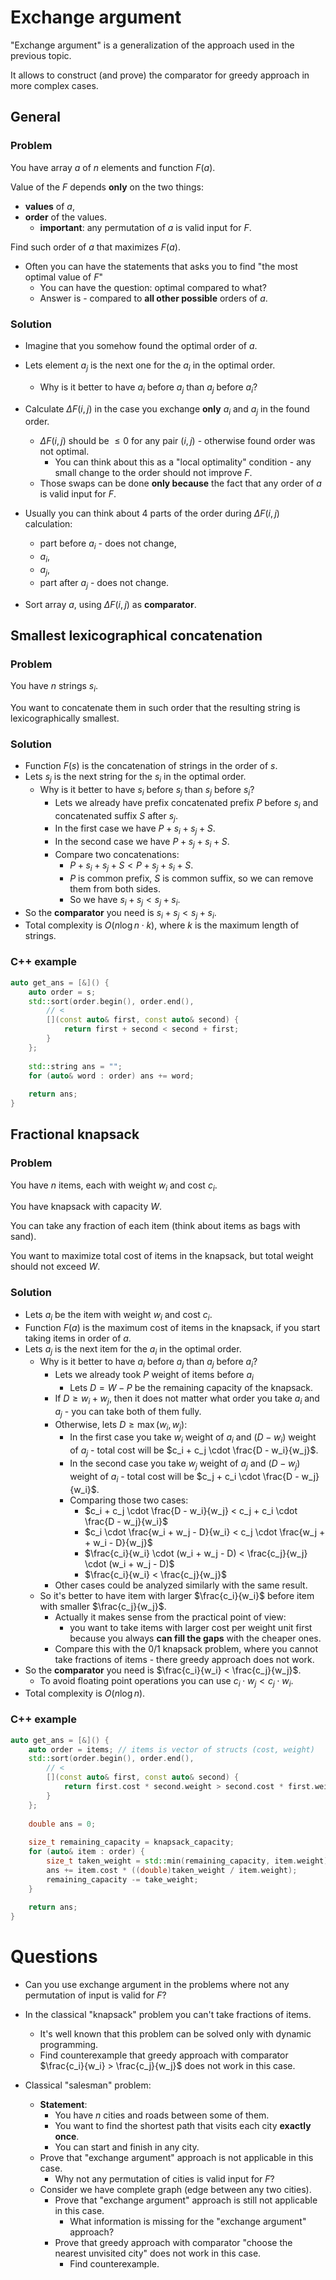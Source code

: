# Exchange argument

"Exchange argument" is a generalization of the approach used in the previous topic.

It allows to construct (and prove) the comparator for greedy approach in more complex cases.

## General

### Problem

You have array $a$ of $n$ elements and function $F(a)$. 

Value of the $F$ depends **only** on the two things:

- **values** of $a$, 
- **order** of the values.
  - **important**: any permutation of $a$ is valid input for $F$.

Find such order of $a$ that maximizes $F(a)$.

- Often you can have the statements that asks you to find "the most optimal value of $F$"
  - You can have the question: optimal compared to what?
  - Answer is - compared to **all other possible** orders of $a$.

### Solution

- Imagine that you somehow found the optimal order of $a$.

- Lets element $a_j$ is the next one for the $a_i$ in the optimal order.
  - Why is it better to have $a_i$ before $a_j$ than $a_j$ before $a_i$?
  
- Calculate $\Delta{F}(i, j)$ in the case you exchange **only** $a_i$ and $a_j$ in the found order.
  - $\Delta{F}(i, j)$ should be $\le 0$ for any pair $(i, j)$ - otherwise found order was not optimal.
    - You can think about this as a "local optimality" condition - any small change to the order should not improve $F$.
  - Those swaps can be done **only because** the fact that any order of $a$ is valid input for $F$.

- Usually you can think about 4 parts of the order during $\Delta{F}(i, j)$ calculation:
  - part before $a_i$ - does not change,
  - $a_i$,
  - $a_j$,
  - part after $a_j$ - does not change.

- Sort array $a$, using $\Delta{F}(i, j)$ as **comparator**.

## Smallest lexicographical concatenation

### Problem

You have $n$ strings $s_i$.

You want to concatenate them in such order that the resulting string is lexicographically smallest.

### Solution

- Function $F(s)$ is the concatenation of strings in the order of $s$.
- Lets $s_j$ is the next string for the $s_i$ in the optimal order.
  - Why is it better to have $s_i$ before $s_j$ than $s_j$ before $s_i$?
    - Lets we already have prefix concatenated prefix $P$ before $s_i$ and concatenated suffix $S$ after $s_j$.
    - In the first case we have $P + s_i + s_j + S$.
    - In the second case we have $P + s_j + s_i + S$.
    - Compare two concatenations: 
      - $P + s_i + s_j + S < P + s_j + s_i + S$.
      - $P$ is common prefix, $S$ is common suffix, so we can remove them from both sides.
      - So we have $s_i + s_j < s_j + s_i$.
- So the **comparator** you need is $s_i + s_j < s_j + s_i$.
- Total complexity is $O(n \log n \cdot k)$, where $k$ is the maximum length of strings.

### C++ example

```cpp
auto get_ans = [&]() {
    auto order = s;
    std::sort(order.begin(), order.end(),
        // < 
        [](const auto& first, const auto& second) {
            return first + second < second + first;
        }
    };
    
    std::string ans = "";
    for (auto& word : order) ans += word;
    
    return ans;
}
```

## Fractional knapsack

### Problem

You have $n$ items, each with weight $w_i$ and cost $c_i$.

You have knapsack with capacity $W$.

You can take any fraction of each item (think about items as bags with sand).

You want to maximize total cost of items in the knapsack, but total weight should not exceed $W$.

### Solution

- Lets $a_i$ be the item with weight $w_i$ and cost $c_i$.
- Function $F(a)$ is the maximum cost of items in the knapsack, if you start taking items in order of $a$.
- Lets $a_j$ is the next item for the $a_i$ in the optimal order.
  - Why is it better to have $a_i$ before $a_j$ than $a_j$ before $a_i$?
    - Lets we already took $P$ weight of items before $a_i$
      - Lets $D = W - P$ be the remaining capacity of the knapsack.
    - If $D \ge w_i + w_j$, then it does not matter what order you take $a_i$ and $a_j$ - you can take both of them fully.
    - Otherwise, lets $D \ge \max(w_i, w_j)$:
      - In the first case you take $w_i$ weight of $a_i$ and $(D - w_i)$ weight of $a_j$ - total cost will be $c_i + c_j \cdot \frac{D - w_i}{w_j}$.
      - In the second case you take $w_j$ weight of $a_j$ and $(D - w_j)$ weight of $a_i$ - total cost will be $c_j + c_i \cdot \frac{D - w_j}{w_i}$.
      - Comparing those two cases:
        - $c_i + c_j \cdot \frac{D - w_i}{w_j} < c_j + c_i \cdot \frac{D - w_j}{w_i}$
        - $c_i \cdot \frac{w_i + w_j - D}{w_i} < c_j \cdot \frac{w_j + + w_i - D}{w_j}$
        - $\frac{c_i}{w_i} \cdot (w_i + w_j - D) < \frac{c_j}{w_j} \cdot (w_i + w_j - D)$
        - $\frac{c_i}{w_i} < \frac{c_j}{w_j}$
    - Other cases could be analyzed similarly with the same result.
  - So it's better to have item with larger $\frac{c_i}{w_i}$ before item with smaller $\frac{c_j}{w_j}$.
    - Actually it makes sense from the practical point of view:
      - you want to take items with larger cost per weight unit first because you always **can fill the gaps** with the cheaper ones.
    - Compare this with the 0/1 knapsack problem, where you cannot take fractions of items - there greedy approach does not work.
- So the **comparator** you need is $\frac{c_i}{w_i} < \frac{c_j}{w_j}$.
  - To avoid floating point operations you can use $c_i \cdot w_j < c_j \cdot w_i$.
- Total complexity is $O(n \log n)$.

### C++ example

```cpp
auto get_ans = [&]() {
    auto order = items; // items is vector of structs (cost, weight)
    std::sort(order.begin(), order.end(),
        // < 
        [](const auto& first, const auto& second) {
            return first.cost * second.weight > second.cost * first.weight;
        }
    };
	
    double ans = 0;
    
    size_t remaining_capacity = knapsack_capacity;
    for (auto& item : order) {
        size_t taken_weight = std::min(remaining_capacity, item.weight);
        ans += item.cost * ((double)taken_weight / item.weight);
        remaining_capacity -= take_weight;
    }
	
    return ans;
}
```

# Questions

- Can you use exchange argument in the problems where not any permutation of input is valid for $F$?

- In the classical "knapsack" problem you can't take fractions of items.
  - It's well known that this problem can be solved only with dynamic programming.
  - Find counterexample that greedy approach with comparator $\frac{c_i}{w_i} > \frac{c_j}{w_j}$ does not work in this case.

- Classical "salesman" problem:
  - **Statement**:
    - You have $n$ cities and roads between some of them.
    - You want to find the shortest path that visits each city **exactly once**.
    - You can start and finish in any city.
  - Prove that "exchange argument" approach is not applicable in this case.
    - Why not any permutation of cities is valid input for $F$?
  - Consider we have complete graph (edge between any two cities). 
    - Prove that "exchange argument" approach is still not applicable in this case.
      - What information is missing for the "exchange argument" approach?
    - Prove that greedy approach with comparator "choose the nearest unvisited city" does not work in this case.
      - Find counterexample.